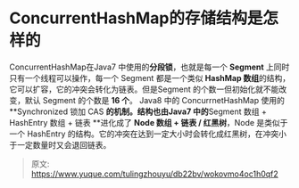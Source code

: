 # ConcurrentHashMap的存储结构是怎样的

ConcurrentHashMap在Java7 中使用的**分段锁**，也就是每一个 **Segment** 上同时只有一个线程可以操作，每一个 Segment 都是一个类似 **HashMap 数组**的结构，它可以扩容，它的冲突会转化为链表。但是Segment 的个数一但初始化就不能改变，默认 Segment 的个数是 **16 个**。 
Java8 中的 ConcurrnetHashMap 使用的 **Synchronized 锁加 CAS **的机制。结构也由Java7 中的**Segment 数组 + HashEntry 数组 + 链表 **进化成了 **Node 数组 + 链表 / 红黑树**，Node 是类似于一个 HashEntry 的结构。它的冲突在达到一定大小时会转化成红黑树，在冲突小于一定数量时又会退回链表。


> 原文: <https://www.yuque.com/tulingzhouyu/db22bv/wokovmo4oc1h0qf2>